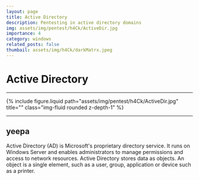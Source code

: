 ```yaml
---
layout: page
title: Active Directory
description: Pentesting in active directory domains
img: assets/img/pentest/h4Ck/ActiveDir.jpg
importance: 4
category: windows
related_posts: false
thumbail: assets/img/h4Ck/darkMatrx.jpeg
---
```


# Active Directory

<hr>
<div class="row justify-content-sm-center">
    <div class="col-lg-8 mt-3 mt-md-0">
        {% include figure.liquid path="assets/img/pentest/h4Ck/ActiveDir.jpg" title="" class="img-fluid rounded z-depth-1" %}
    </div>
</div>
<div class="caption"></div>
<hr>

## yeepa

Active Directory (AD) is Microsoft's proprietary directory service. It runs on Windows Server and enables administrators to manage permissions and access to network resources. Active Directory stores data as objects. An object is a single element, such as a user, group, application or device such as a printer.
